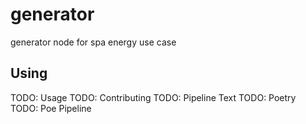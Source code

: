 # generator

generator node for spa energy use case

## Using

TODO: Usage
TODO: Contributing
TODO: Pipeline Text
TODO: Poetry
TODO: Poe Pipeline